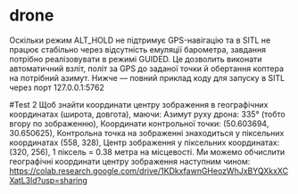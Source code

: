 # drone
Оскільки режим ALT_HOLD не підтримує GPS-навігацію та в SITL не працює стабільно через відсутність емуляції барометра, завдання потрібно реалізовувати в режимі GUIDED. Це дозволить виконати автоматичний взліт, політ за GPS до заданої точки й обертання коптера на потрібний азимут. Нижче — повний приклад коду для запуску в SITL через порт 127.0.0.1:5762

#Test 2
Щоб знайти координати центру зображення в географічних координатах (широта, довгота), маючи:
Азимут руху дрона: 335° (тобто вгору по зображенню),
Координати контрольної точки: (50.603694, 30.650625),
Контрольна точка на зображенні знаходиться у піксельних координатах (558, 328),
Центр зображення у піксельних координатах: (320, 256),
1 піксель = 0.38 метра на місцевості.
Ми можемо обчислити географічні координати центру зображення наступним чином:
https://colab.research.google.com/drive/1KDkxfawnGHeozWhJxBYQXkxXCXatL3ld?usp=sharing
